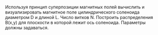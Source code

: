Используя принцип суперпозиции магнитных полей вычислить и визуализировать
магнитное поле цилиндрического соленоида диаметром D и длиной L. Число витков N.
Построить распределения B(x,y) для плоскости в которой лежит ось соленоида. Параметры
должны задаваться.
